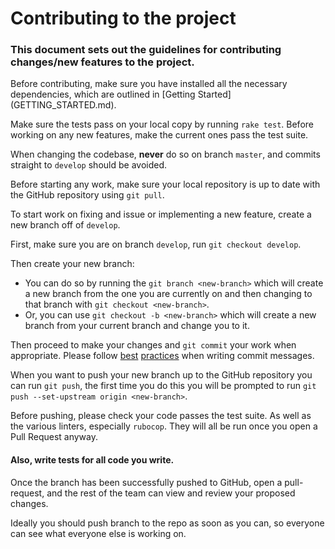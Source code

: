 # Contributing to the project

### This document sets out the guidelines for contributing changes/new features to the project.

Before contributing, make sure you have installed all the necessary dependencies, which are outlined in [Getting Started] (GETTING_STARTED.md).

Make sure the tests pass on your local copy by running `rake test`. Before working on any new features, make the current ones pass the test suite.

When changing the codebase, **never** do so on branch `master`, and commits straight to `develop` should be avoided.

Before starting any work, make sure your local repository is up to date with the GitHub repository using `git pull`.

To start work on fixing and issue or implementing a new feature, create a new branch off of `develop`.

First, make sure you are on branch `develop`, run `git checkout develop`.

Then create your new branch:
- You can do so by running the `git branch <new-branch>` which will create a new branch from the one you are currently on and then changing to that branch with `git checkout <new-branch>`.
- Or, you can use `git checkout -b <new-branch>` which will create a new branch from your current branch and change you to it.

Then proceed to make your changes and `git commit` your work when appropriate.
Please follow [best](http://tbaggery.com/2008/04/19/a-note-about-git-commit-messages.html) [practices](http://chris.beams.io/posts/git-commit/) when writing commit messages.

When you want to push your new branch up to the GitHub repository you can run `git push`, the first time you do this you will be prompted to run `git push --set-upstream origin <new-branch>`.

Before pushing, please check your code passes the test suite. As well as the various linters, especially `rubocop`. They will all be run once you open a Pull Request anyway.

#### Also, **write tests for all code you write**.

Once the branch has been successfully pushed to GitHub, open a pull-request, and the rest of the team can view and review your proposed changes.

Ideally you should push branch to the repo as soon as you can, so everyone can see what everyone else is working on.
